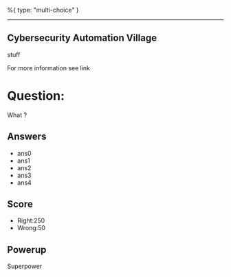 %{
 type: "multi-choice"
}

---
## Cybersecurity Automation Village
stuff

For more information see
link

# Question:
What ?

## Answers
- ans0
- ans1
- ans2
- ans3
- ans4

## Score
- Right:250
- Wrong:50

## Powerup
Superpower

